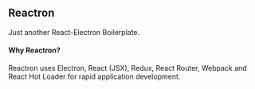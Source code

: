 ## Reactron

Just another React-Electron Boilerplate.

#### Why Reactron?

Reactron uses Electron, React (JSX), Redux, React Router, Webpack and React Hot Loader for rapid application development.


